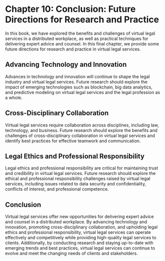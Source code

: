 Chapter 10: Conclusion: Future Directions for Research and Practice
===================================================================

In this book, we have explored the benefits and challenges of virtual legal services in a distributed workplace, as well as practical techniques for delivering expert advice and counsel. In this final chapter, we provide some future directions for research and practice in virtual legal services.

Advancing Technology and Innovation
-----------------------------------

Advances in technology and innovation will continue to shape the legal industry and virtual legal services. Future research should explore the impact of emerging technologies such as blockchain, big data analytics, and predictive modeling on virtual legal services and the legal profession as a whole.

Cross-Disciplinary Collaboration
--------------------------------

Virtual legal services require collaboration across disciplines, including law, technology, and business. Future research should explore the benefits and challenges of cross-disciplinary collaboration in virtual legal services and identify best practices for effective teamwork and communication.

Legal Ethics and Professional Responsibility
--------------------------------------------

Legal ethics and professional responsibility are critical for maintaining trust and credibility in virtual legal services. Future research should explore the ethical and professional responsibility challenges raised by virtual legal services, including issues related to data security and confidentiality, conflicts of interest, and professional competence.

Conclusion
----------

Virtual legal services offer new opportunities for delivering expert advice and counsel in a distributed workplace. By advancing technology and innovation, promoting cross-disciplinary collaboration, and upholding legal ethics and professional responsibility, virtual legal services can operate effectively and competitively while providing high-quality legal services to clients. Additionally, by conducting research and staying up-to-date with emerging trends and best practices, virtual legal services can continue to evolve and meet the changing needs of clients and stakeholders.
